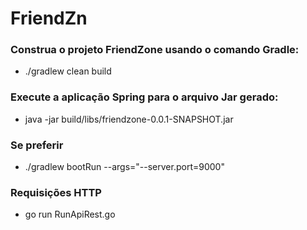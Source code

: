 # FriendZn
### Construa o projeto FriendZone usando o comando Gradle:
- ./gradlew clean build
### Execute a aplicação Spring para o arquivo Jar gerado:
- java -jar build/libs/friendzone-0.0.1-SNAPSHOT.jar
### Se preferir
- ./gradlew bootRun --args="--server.port=9000"
### Requisições HTTP
- go run RunApiRest.go
